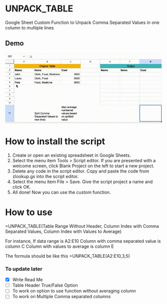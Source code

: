 # UNPACK_TABLE
Google Sheet Custom Function to Unpack Comma Separated Values in one column to multiple lines

## Demo
![](https://github.com/nyanlynntherazi/UNPACK_TABLE/blob/main/demo.gif)

# How to install the script

1. Create or open an existing spreadsheet in Google Sheets.
2. Select the menu item Tools > Script editor. If you are presented with a welcome screen, click Blank Project on the left to start a new project.
3. Delete any code in the script editor. Copy and paste the code from zlookup.gs into the script editor.
4. Select the menu item File > Save. Give the script project a name and click OK.
5. All done! Now you can use the custom function.

# How to use
=UNPACK_TABLE(Table Range Without Header, Column Index with Comma Separated Values, Column Index with Values to Average)

For instance,
If data range is A2:E10
Column with comma separated value is column C
Column with values to average is column E

The formula should be like this
=UNPACK_TABLE(A2:E10,3,5)

### To update later

- [x] Write Read Me 
- [ ] Table Header True/False Option
- [ ] To work on option to use function without averaging column
- [ ] To work on Multiple Comma separated columns
